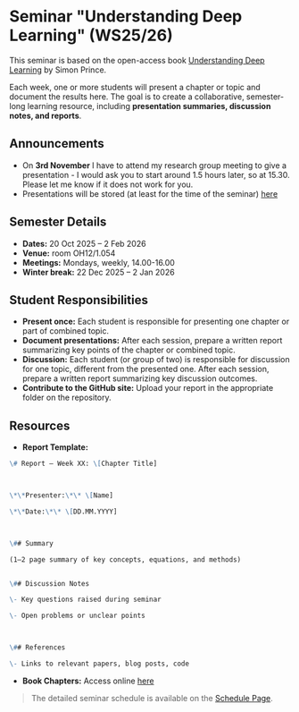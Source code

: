 # Seminar "Understanding Deep Learning" (WS25/26)

This seminar is based on the open-access book [Understanding Deep Learning](https://udlbook.github.io/udlbook/) by Simon Prince.

Each week, one or more students will present a chapter or topic and document the results here. The goal is to create a collaborative, semester-long learning resource, including **presentation summaries, discussion notes, and reports**.

## Announcements
- On **3rd November** I have to attend my research group meeting to give a presentation - I would ask you to start around 1.5 hours later, so at 15.30. Please let me know if it does not work for you.
- Presentations will be stored (at least for the time of the seminar) [here](https://drive.google.com/drive/folders/1DlAwCetCqR_Qu3-5aVA0qH4auK8Dk6KA?usp=sharing)

## Semester Details
- **Dates:** 20 Oct 2025 – 2 Feb 2026  
- **Venue:** room OH12/1.054
- **Meetings:** Mondays, weekly, 14.00-16.00
- **Winter break:** 22 Dec 2025 – 2 Jan 2026  

## Student Responsibilities
- **Present once:** Each student is responsible for presenting one chapter or part of combined topic.  
- **Document presentations:** After each session, prepare a written report summarizing key points of the chapter or combined topic.  
- **Discussion:** Each student (or group of two) is responsible for discussion for one topic, different from the presented one. After each session, prepare a written report summarizing key discussion outcomes.  
- **Contribute to the GitHub site:** Upload your report in the appropriate folder on the repository.

## Resources
- **Report Template:** 
```markdown
\# Report – Week XX: \[Chapter Title]



\*\*Presenter:\*\* \[Name]  

\*\*Date:\*\* \[DD.MM.YYYY]  



\## Summary

(1–2 page summary of key concepts, equations, and methods)


\## Discussion Notes

\- Key questions raised during seminar

\- Open problems or unclear points



\## References

\- Links to relevant papers, blog posts, code
```
- **Book Chapters:** Access online [here](https://udlbook.github.io/udlbook/)

> The detailed seminar schedule is available on the [Schedule Page](schedule.md).

